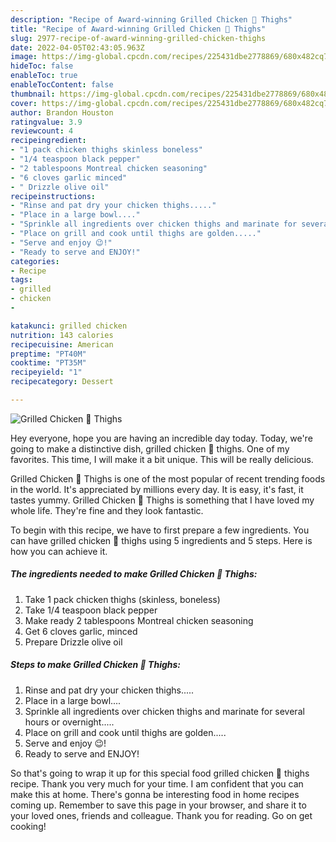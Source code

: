 ```yaml
---
description: "Recipe of Award-winning Grilled Chicken 🐔 Thighs"
title: "Recipe of Award-winning Grilled Chicken 🐔 Thighs"
slug: 2977-recipe-of-award-winning-grilled-chicken-thighs
date: 2022-04-05T02:43:05.963Z
image: https://img-global.cpcdn.com/recipes/225431dbe2778869/680x482cq70/grilled-chicken-thighs-recipe-main-photo.jpg
hideToc: false
enableToc: true
enableTocContent: false
thumbnail: https://img-global.cpcdn.com/recipes/225431dbe2778869/680x482cq70/grilled-chicken-thighs-recipe-main-photo.jpg
cover: https://img-global.cpcdn.com/recipes/225431dbe2778869/680x482cq70/grilled-chicken-thighs-recipe-main-photo.jpg
author: Brandon Houston
ratingvalue: 3.9
reviewcount: 4
recipeingredient:
- "1 pack chicken thighs skinless boneless"
- "1/4 teaspoon black pepper"
- "2 tablespoons Montreal chicken seasoning"
- "6 cloves garlic minced"
- " Drizzle olive oil"
recipeinstructions:
- "Rinse and pat dry your chicken thighs....."
- "Place in a large bowl...."
- "Sprinkle all ingredients over chicken thighs and marinate for several hours or overnight....."
- "Place on grill and cook until thighs are golden....."
- "Serve and enjoy 😉!"
- "Ready to serve and ENJOY!"
categories:
- Recipe
tags:
- grilled
- chicken
- 

katakunci: grilled chicken  
nutrition: 143 calories
recipecuisine: American
preptime: "PT40M"
cooktime: "PT35M"
recipeyield: "1"
recipecategory: Dessert

---
```



![Grilled Chicken 🐔 Thighs](https://img-global.cpcdn.com/recipes/225431dbe2778869/680x482cq70/grilled-chicken-thighs-recipe-main-photo.jpg)

Hey everyone, hope you are having an incredible day today. Today, we're going to make a distinctive dish, grilled chicken 🐔 thighs. One of my favorites. This time, I will make it a bit unique. This will be really delicious.



Grilled Chicken 🐔 Thighs is one of the most popular of recent trending foods in the world. It's appreciated by millions every day. It is easy, it's fast, it tastes yummy. Grilled Chicken 🐔 Thighs is something that I have loved my whole life. They're fine and they look fantastic.


To begin with this recipe, we have to first prepare a few ingredients. You can have grilled chicken 🐔 thighs using 5 ingredients and 5 steps. Here is how you can achieve it.

<!--inarticleads1-->

##### The ingredients needed to make Grilled Chicken 🐔 Thighs:

1. Take 1 pack chicken thighs (skinless, boneless)
1. Take 1/4 teaspoon black pepper
1. Make ready 2 tablespoons Montreal chicken seasoning
1. Get 6 cloves garlic, minced
1. Prepare  Drizzle olive oil




<!--inarticleads2-->

##### Steps to make Grilled Chicken 🐔 Thighs:

1. Rinse and pat dry your chicken thighs.....
1. Place in a large bowl....
1. Sprinkle all ingredients over chicken thighs and marinate for several hours or overnight.....
1. Place on grill and cook until thighs are golden.....
1. Serve and enjoy 😉!
1. Ready to serve and ENJOY!



So that's going to wrap it up for this special food grilled chicken 🐔 thighs recipe. Thank you very much for your time. I am confident that you can make this at home. There's gonna be interesting food in home recipes coming up. Remember to save this page in your browser, and share it to your loved ones, friends and colleague. Thank you for reading. Go on get cooking!

